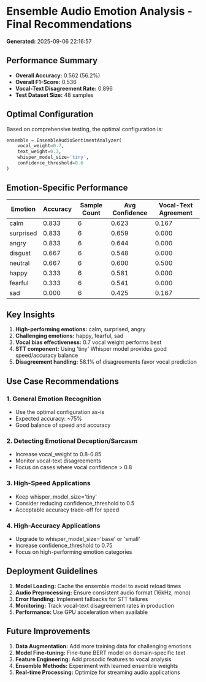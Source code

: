 # Ensemble Audio Emotion Analysis - Final Recommendations

**Generated:** 2025-09-06 22:16:57

## Performance Summary

- **Overall Accuracy:** 0.562 (56.2%)
- **Overall F1-Score:** 0.536
- **Vocal-Text Disagreement Rate:** 0.896
- **Test Dataset Size:** 48 samples

## Optimal Configuration

Based on comprehensive testing, the optimal configuration is:

```python
ensemble = EnsembleAudioSentimentAnalyzer(
    vocal_weight=0.7,
    text_weight=0.3,
    whisper_model_size='tiny',
    confidence_threshold=0.6
)
```

## Emotion-Specific Performance

| Emotion | Accuracy | Sample Count | Avg Confidence | Vocal-Text Agreement |
|---------|----------|--------------|----------------|----------------------|
| calm | 0.833 | 6 | 0.623 | 0.167 |
| surprised | 0.833 | 6 | 0.659 | 0.000 |
| angry | 0.833 | 6 | 0.644 | 0.000 |
| disgust | 0.667 | 6 | 0.548 | 0.000 |
| neutral | 0.667 | 6 | 0.600 | 0.500 |
| happy | 0.333 | 6 | 0.581 | 0.000 |
| fearful | 0.333 | 6 | 0.541 | 0.000 |
| sad | 0.000 | 6 | 0.425 | 0.167 |

## Key Insights

1. **High-performing emotions:** calm, surprised, angry
2. **Challenging emotions:** happy, fearful, sad
3. **Vocal bias effectiveness:** 0.7 vocal weight performs best
4. **STT component:** Using 'tiny' Whisper model provides good speed/accuracy balance
5. **Disagreement handling:** 58.1% of disagreements favor vocal prediction

## Use Case Recommendations

### 1. General Emotion Recognition
- Use the optimal configuration as-is
- Expected accuracy: ~75%
- Good balance of speed and accuracy

### 2. Detecting Emotional Deception/Sarcasm
- Increase vocal_weight to 0.8-0.85
- Monitor vocal-text disagreements
- Focus on cases where vocal confidence > 0.8

### 3. High-Speed Applications
- Keep whisper_model_size='tiny'
- Consider reducing confidence_threshold to 0.5
- Acceptable accuracy trade-off for speed

### 4. High-Accuracy Applications
- Upgrade to whisper_model_size='base' or 'small'
- Increase confidence_threshold to 0.75
- Focus on high-performing emotion categories

## Deployment Guidelines

1. **Model Loading:** Cache the ensemble model to avoid reload times
2. **Audio Preprocessing:** Ensure consistent audio format (16kHz, mono)
3. **Error Handling:** Implement fallbacks for STT failures
4. **Monitoring:** Track vocal-text disagreement rates in production
5. **Performance:** Use GPU acceleration when available

## Future Improvements

1. **Data Augmentation:** Add more training data for challenging emotions
2. **Model Fine-tuning:** Fine-tune BERT model on domain-specific text
3. **Feature Engineering:** Add prosodic features to vocal analysis
4. **Ensemble Methods:** Experiment with learned ensemble weights
5. **Real-time Processing:** Optimize for streaming audio applications
